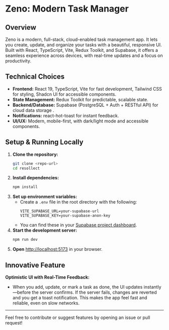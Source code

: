 # Zeno: Modern Task Manager

## Overview
Zeno is a modern, full-stack, cloud-enabled task management app. It lets you create, update, and organize your tasks with a beautiful, responsive UI. Built with React, TypeScript, Vite, Redux Toolkit, and Supabase, it offers a seamless experience across devices, with real-time updates and a focus on productivity.

## Technical Choices
- **Frontend:** React 19, TypeScript, Vite for fast development, Tailwind CSS for styling, Shadcn UI for accessible components.
- **State Management:** Redux Toolkit for predictable, scalable state.
- **Backend/Database:** Supabase (PostgreSQL + Auth + RESTful API) for cloud data storage .
- **Notifications:** react-hot-toast for instant feedback.
- **UI/UX:** Modern, mobile-first, with dark/light mode and accessible components.

## Setup & Running Locally
1. **Clone the repository:**
   ```bash
   git clone <repo-url>
   cd resollect
   ```
2. **Install dependencies:**
   ```bash
   npm install
   ```
3. **Set up environment variables:**
   - Create a `.env` file in the root directory with the following:
     ```env
     VITE_SUPABASE_URL=your-supabase-url
     VITE_SUPABASE_KEY=your-supabase-anon-key
     ```
   - You can find these in your [Supabase project dashboard](https://app.supabase.com/).
4. **Start the development server:**
   ```bash
   npm run dev
   ```
5. **Open** [http://localhost:5173](http://localhost:5173) in your browser.

## Innovative Feature
**Optimistic UI with Real-Time Feedback:**
- When you add, update, or mark a task as done, the UI updates instantly—before the server confirms. If the server fails, changes are reverted and you get a toast notification. This makes the app feel fast and reliable, even on slow networks.

---

Feel free to contribute or suggest features by opening an issue or pull request!
